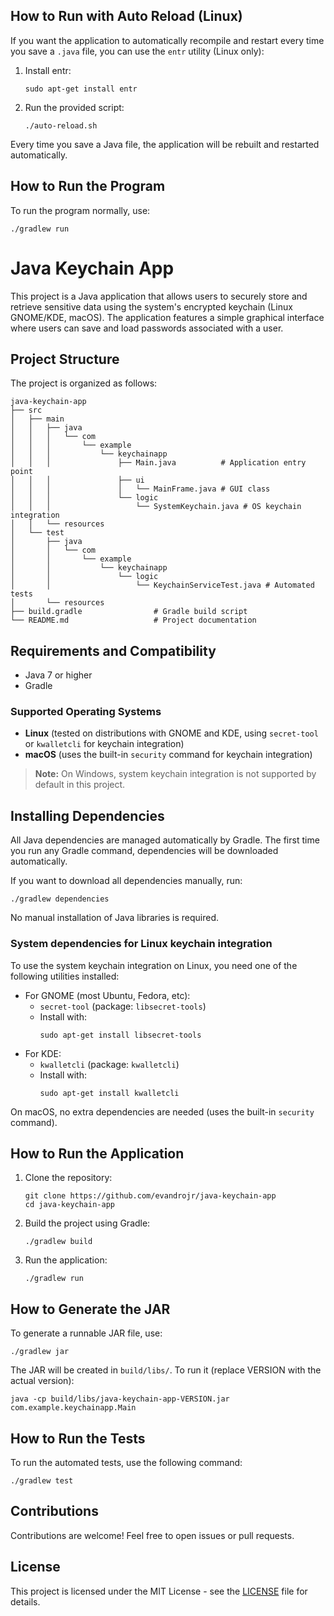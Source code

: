 ## How to Run with Auto Reload (Linux)


If you want the application to automatically recompile and restart every time you save a `.java` file, you can use the `entr` utility (Linux only):

1. Install entr:
   ```
   sudo apt-get install entr
   ```

2. Run the provided script:
   ```
   ./auto-reload.sh
   ```

Every time you save a Java file, the application will be rebuilt and restarted automatically.

## How to Run the Program

To run the program normally, use:
```
./gradlew run
```

# Java Keychain App

This project is a Java application that allows users to securely store and retrieve sensitive data using the system's encrypted keychain (Linux GNOME/KDE, macOS). The application features a simple graphical interface where users can save and load passwords associated with a user.

## Project Structure

The project is organized as follows:

```
java-keychain-app
├── src
│   ├── main
│   │   ├── java
│   │   │   └── com
│   │   │       └── example
│   │   │           └── keychainapp
│   │   │               ├── Main.java          # Application entry point
│   │   │               ├── ui
│   │   │               │   └── MainFrame.java # GUI class
│   │   │               └── logic
│   │   │                   └── SystemKeychain.java # OS keychain integration
│   │   └── resources
│   └── test
│       ├── java
│       │   └── com
│       │       └── example
│       │           └── keychainapp
│       │               └── logic
│       │                   └── KeychainServiceTest.java # Automated tests
│       └── resources
├── build.gradle                # Gradle build script
└── README.md                   # Project documentation
```



## Requirements and Compatibility

- Java 7 or higher
- Gradle

### Supported Operating Systems

- **Linux** (tested on distributions with GNOME and KDE, using `secret-tool` or `kwalletcli` for keychain integration)
- **macOS** (uses the built-in `security` command for keychain integration)

> **Note:** On Windows, system keychain integration is not supported by default in this project.

## Installing Dependencies

All Java dependencies are managed automatically by Gradle. The first time you run any Gradle command, dependencies will be downloaded automatically.

If you want to download all dependencies manually, run:
```
./gradlew dependencies
```

No manual installation of Java libraries is required.

### System dependencies for Linux keychain integration

To use the system keychain integration on Linux, you need one of the following utilities installed:

- For GNOME (most Ubuntu, Fedora, etc):
  - `secret-tool` (package: `libsecret-tools`)
  - Install with:
    ```
    sudo apt-get install libsecret-tools
    ```
- For KDE:
  - `kwalletcli` (package: `kwalletcli`)
  - Install with:
    ```
    sudo apt-get install kwalletcli
    ```

On macOS, no extra dependencies are needed (uses the built-in `security` command).

## How to Run the Application

1. Clone the repository:
   ```
   git clone https://github.com/evandrojr/java-keychain-app
   cd java-keychain-app
   ```

2. Build the project using Gradle:
   ```
   ./gradlew build
   ```


3. Run the application:
   ```
   ./gradlew run
   ```

## How to Generate the JAR

To generate a runnable JAR file, use:
```
./gradlew jar
```
The JAR will be created in `build/libs/`. To run it (replace VERSION with the actual version):
```
java -cp build/libs/java-keychain-app-VERSION.jar com.example.keychainapp.Main
```

## How to Run the Tests

To run the automated tests, use the following command:
```
./gradlew test
```

## Contributions

Contributions are welcome! Feel free to open issues or pull requests.

## License

This project is licensed under the MIT License - see the [LICENSE](LICENSE) file for details.